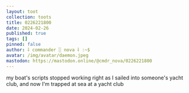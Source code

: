 ```yaml
---
layout: toot
collection: toots
title: 0226221800
date: 2024-02-26
published: true
tags: []
pinned: false
author: ⸸ commander ░ nova ⸸ :~$
avatar: /img/avatar/daemon.jpeg
mastodon: https://mastodon.online/@cmdr_nova/0226221800
---
```


my boat's scripts stopped working right as I sailed into someone's yacht club, and now I'm trapped at sea at a yacht club
